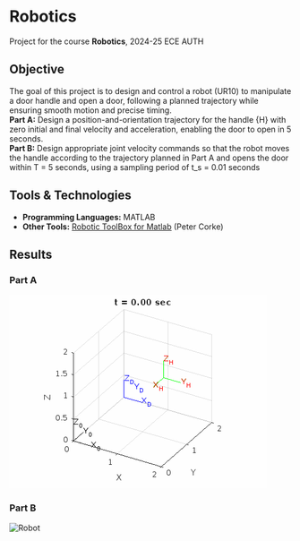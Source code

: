 # Robotics
Project for the course **Robotics**, 2024-25 ECE AUTH  

## Objective
The goal of this project is to design and control a robot (UR10) to manipulate a door handle
and open a door, following a planned trajectory while ensuring smooth motion and
precise timing.  
**Part A:** Design a position-and-orientation trajectory for the handle {H} with zero
initial and final velocity and acceleration, enabling the door to open in 5 seconds.  
**Part B:** Design appropriate joint velocity commands so that the robot moves the handle
according to the trajectory planned in Part A and opens the door within T = 5 seconds,
using a sampling period of t_s = 0.01 seconds  

## Tools & Technologies
- **Programming Languages:** MATLAB
- **Other Tools:** [Robotic ToolBox for Matlab](https://github.com/petercorke/robotics-toolbox-matlab) (Peter Corke)

## Results   
### Part A  
![Trajectory](graphs/animation_5s.gif)  

### Part B
![Robot](graphs/animation_robot.gif)
